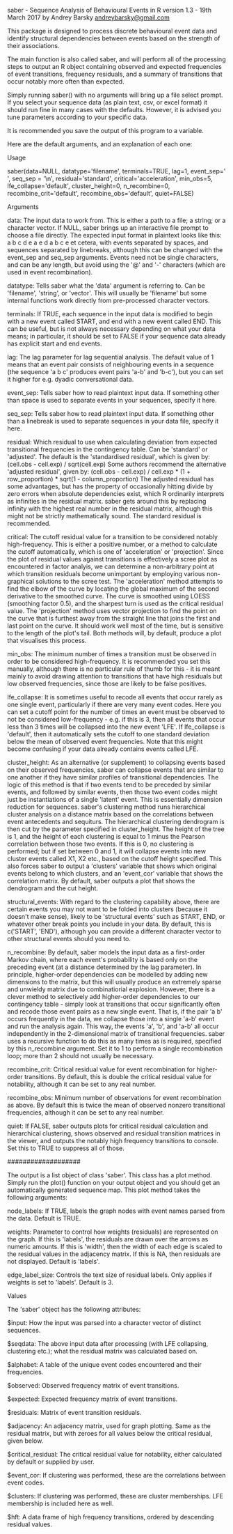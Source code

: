 saber - Sequence Analysis of Behavioural Events in R
version 1.3 - 19th March 2017
by Andrey Barsky
andreybarsky@gmail.com

This package is designed to process discrete behavioural event data and identify
structural dependencies between events based on the strength of their associations.

The main function is also called saber, and will perform all of the processing steps
to output an R object containing observed and expected frequencies of event
transitions, frequency residuals, and a summary of transitions that occur notably
more often than expected.

Simply running saber() with no arguments will bring up a file select prompt. If
you select your sequence data (as plain text, csv, or excel format) it should run
fine in many cases with the defaults. However, it is advised you tune parameters
according to your specific data.

It is recommended you save the output of this program to a variable. 

Here are the default arguments, and an explanation of each one:

Usage

saber(data=NULL, 
      datatype='filename', 
      terminals=TRUE, 
      lag=1, 
      event_sep=' ', 
      seq_sep = '\n', 
      residual='standard', 
      critical='acceleration', 
      min_obs=5, 
      lfe_collapse='default', 
      cluster_height=0, 
      n_recombine=0, 
      recombine_crit='default', 
      recombine_obs='default', 
      quiet=FALSE)
      
Arguments
      
  data: The input data to work from. This is either a path to a file; a string; or
a character vector. If NULL, saber brings up an interactive file prompt to choose a
file directly.
The expected input format in plaintext looks like this:
a b c d e
a e d
a b c e
et cetera, with events separated by spaces, and sequences separated by linebreaks,
although this can be changed with the event_sep and seq_sep arguments. Events need not
be single characters, and can be any length, but avoid using the '@' and '-' characters
(which are used in event recombination).

  datatype: Tells saber what the 'data' argument is referring to. Can be 'filename', 'string', or 'vector'. This will usually be 'filename' but some internal functions
work directly from pre-processed character vectors.

  terminals: If TRUE, each sequence in the input data is modified to begin with a new
event called START, and end with a new event called END. This can be useful, but is
not always necessary depending on what your data means; in particular, it should be
set to FALSE if your sequence data already has explicit start and end events.

  lag: The lag parameter for lag sequential analysis. The default value of 1 means that
an event pair consists of neighbouring events in a sequence (the sequence 'a b c'
produces event pairs 'a-b' and 'b-c'), but you can set it higher for e.g. dyadic conversational data.

  event_sep: Tells saber how to read plaintext input data. If something other than 
space is used to separate events in your sequences, specify it here.

  seq_sep: Tells saber how to read plaintext input data. If something other than 
a linebreak is used to separate sequences in your data file, specify it here.

  residual: Which residual to use when calculating deviation from expected transitional
frequencies in the contingency table. Can be 'standard' or 'adjusted'.
The default is the 'standardised residual', which is given by:
(cell.obs - cell.exp) / sqrt(cell.exp)
Some authors recommend the alternative 'adjusted residual', given by:
(cell.obs - cell.exp) / cell.exp * (1 + row_proportion) * sqrt(1 - column_proportion)
The adjusted residual has some advantages, but has the property of occasionally
hitting divide by zero errors when absolute dependencies exist, which R ordinarily
interprets as infinities in the residual matrix. saber gets around this by replacing
infinity with the highest real number in the residual matrix, although this might
not be strictly mathematically sound. The standard residual is recommended.

  critical: The cutoff residual value for a transition to be considered notably
high-frequency. This is either a positive number, or a method to calculate the
cutoff automatically, which is one of 'acceleration' or 'projection'.
Since the plot of residual values against transitions is effectively a scree plot
as encountered in factor analyis, we can determine a non-arbitrary point at which
transition residuals become unimportant by employing various non-graphical solutions
to the scree test.
The 'acceleration' method attempts to find the elbow of the curve by locating the
global maximum of the second derivative to the smoothed curve. The curve is smoothed
using LOESS (smoothing factor 0.5), and the sharpest turn is used as the critical
residual value.
The 'projection' method uses vector projection to find the point on the curve that is
furthest away from the straight line that joins the first and last point on the curve.
It should work well most of the time, but is sensitive to the length of the plot's tail.
Both methods will, by default, produce a plot that visualises this process.

  min_obs: The minimum number of times a transition must be observed in order to be
considered high-frequency. It is recommended you set this manually, although there is
no particular rule of thumb for this - it is meant mainly to avoid drawing attention
to transitions that have high residuals but low observed frequencies, since those
are likely to be false positives.

  lfe_collapse: It is sometimes useful to recode all events that occur rarely as one
single event, particularly if there are very many event codes. Here you can set a
cutoff point for the number of times an event must be observed to not be considered
low-frequency - e.g. if this is 3, then all events that occur less than 3 times will
be collapsed into the new event 'LFE'. 
If lfe_collapse is 'default', then it automatically sets the cutoff to one standard
deviation below the mean of observed event frequencies.
Note that this might become confusing if your data already contains events called LFE.

  cluster_height: As an alternative (or supplement) to collapsing events based on their
observed frequencies, saber can collapse events that are similar to one another if
they have similar profiles of transitional dependencies.
The logic of this method is that if two events tend to be preceded by similar events,
and followed by similar events, then those two event codes might just be instantiations
of a single 'latent' event. This is essentially dimension reduction for sequences.
saber's clustering method runs hierarchical cluster analysis on a distance matrix
based on the correlations between event antecedents and sequiturs. The hierarchical
clustering dendrogram is then cut by the parameter specified in cluster_height. The
height of the tree is 1, and the height of each clustering is equal to 1 minus the
Pearson correlation between those two events.
If this is 0, no clustering is performed; but if set between 0 and 1, it will collapse
events into new cluster events called X1, X2 etc., based on the cutoff height specified.
This also forces saber to output a 'clusters' variable that shows which original
events belong to which clusters, and an 'event_cor' variable that shows the correlation
matrix.
By default, saber outputs a plot that shows the dendrogram and the cut height.

  structural_events: With regard to the clustering capability above, there are certain
events you may not want to be folded into clusters (because it doesn't make sense), 
likely to be 'structural events' such as START, END, or whatever other break points you include in your data. By default, this is c('START', 'END'), although you can provide a
different character vector to other structural events should you need to. 

  n_recombine: By default, saber models the input data as a first-order Markov chain,
where each event's probability is based only on the preceding event (at a distance
determined by the lag parameter). In principle, higher-order dependencies can be
modelled by adding new dimensions to the matrix, but this will usually produce an
extremely sparse and unwieldy matrix due to combinatiorial explosion.
However, there is a clever method to selectively add higher-order dependencies to our
contingency table - simply look at transitions that occur significantly often and
recode those event pairs as a new single event. That is, if the pair 'a b' occurs
frequently in the data, we collapse those into a single 'a-b' event and run the
analysis again. This way, the events 'a', 'b', and 'a-b' all occur independently in
the 2-dimensional matrix of transitional frequencies.
saber uses a recursive function to do this as many times as is required, specified by
this n_recombine argument. Set it to 1 to perform a single recombination loop; more
than 2 should not usually be necessary. 

  recombine_crit: Critical residual value for event recombination for higher-order
transitions. By default, this is double the critical residual value for notability,
although it can be set to any real number.

  recombine_obs: Minimum number of observations for event recombination as above. By
default this is twice the mean of observed nonzero transitional frequencies, although
it can be set to any real number.

  quiet: If FALSE, saber outputs plots for critical residual calculation and
hierarchical clustering, shows observed and residual transition matrices in the
viewer, and outputs the notably high frequency transitions to console. Set this to
TRUE to suppress all of those.

###################

The output is a list object of class 'saber'. This class has a plot method. Simply run the
plot() function on your output object and you should get an automatically generated
sequence map. This plot method takes the following arguments:

  node_labels: If TRUE, labels the graph nodes with event names parsed from the data.
Default is TRUE.

  weights: Parameter to control how weights (residuals) are represented on the graph. If
this is 'labels', the residuals are drawn over the arrows as numeric amounts. If this is
'width', then the width of each edge is scaled to the residual values in the adjacency
matrix. If this is NA, then residuals are not displayed. Default is 'labels'.

  edge_label_size: Controls the text size of residual labels. Only applies if weights is
set to 'labels'. Default is 3.




Values

The 'saber' object has the following attributes:

$input: How the input was parsed into a character vector of distinct sequences.

$seqdata: The above input data after processing (with LFE collapsing, clustering etc.);
what the residual matrix was calculated based on. 

$alphabet: A table of the unique event codes encountered and their frequencies.

$observed: Observed frequency matrix of event transitions.

$expected: Expected frequency matrix of event transitions.

$residuals: Matrix of event transition residuals.

$adjacency: An adjacency matrix, used for graph plotting. Same as the residual matrix,
but with zeroes for all values below the critical residual, given below.

$critical_residual: The critical residual value for notability, either calculated
by default or supplied by user.

$event_cor: If clustering was performed, these are the correlations between event codes.

$clusters: If clustering was performed, these are cluster memberships. LFE membership is
included here as well. 

$hft: A data frame of high frequency transitions, ordered by descending residual values.
